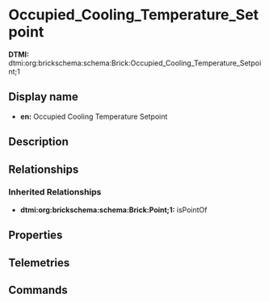 # Occupied_Cooling_Temperature_Setpoint
**DTMI:** dtmi:org:brickschema:schema:Brick:Occupied_Cooling_Temperature_Setpoint;1
## Display name
- **en:** Occupied Cooling Temperature Setpoint
## Description
## Relationships
### Inherited Relationships
* **dtmi:org:brickschema:schema:Brick:Point;1:** isPointOf
## Properties
## Telemetries
## Commands
